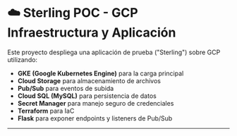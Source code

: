 # ☁️ Sterling POC - GCP Infraestructura y Aplicación

Este proyecto despliega una aplicación de prueba ("Sterling") sobre GCP utilizando:

- **GKE (Google Kubernetes Engine)** para la carga principal
- **Cloud Storage** para almacenamiento de archivos
- **Pub/Sub** para eventos de subida
- **Cloud SQL (MySQL)** para persistencia de datos
- **Secret Manager** para manejo seguro de credenciales
- **Terraform** para IaC
- **Flask** para exponer endpoints y listeners de Pub/Sub

---